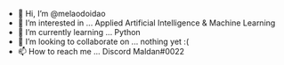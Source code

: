 - 👋 Hi, I’m @melaodoidao
- 👀 I’m interested in ... Applied Artificial Intelligence & Machine Learning
- 🌱 I’m currently learning ... Python
- 💞️ I’m looking to collaborate on ... nothing yet :(
- 📫 How to reach me ... Discord Maldan#0022

<!---
melaodoidao/melaodoidao is a ✨ special ✨ repository because its `README.md` (this file) appears on your GitHub profile.
You can click the Preview link to take a look at your changes.
--->
